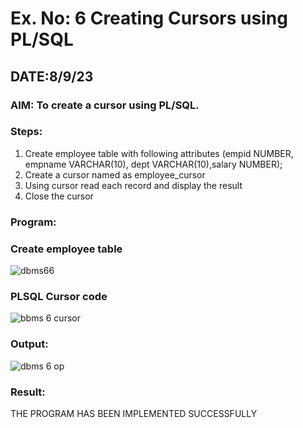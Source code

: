 # Ex. No: 6 Creating Cursors using PL/SQL
## DATE:8/9/23
### AIM: To create a cursor using PL/SQL.

### Steps:
1. Create employee table with following attributes (empid NUMBER, empname VARCHAR(10), dept VARCHAR(10),salary NUMBER);
2. Create a cursor named as employee_cursor
3. Using cursor read each record and display the result
4. Close the cursor

### Program:

### Create employee table
![dbms66](https://github.com/karthick960/Ex-no-6-Creating-Cursors-using-PL-SQL/assets/121215938/0f62681e-4a57-44e5-897f-101d2730d798)


### PLSQL Cursor code
![bbms 6  cursor](https://github.com/karthick960/Ex-no-6-Creating-Cursors-using-PL-SQL/assets/121215938/0feb544d-5cd6-451a-bd4e-fc144b95c3c2)



### Output:
![dbms 6 op](https://github.com/karthick960/Ex-no-6-Creating-Cursors-using-PL-SQL/assets/121215938/c14889c3-5714-4307-ad30-7922a07ca2c6)



### Result:
THE PROGRAM HAS BEEN IMPLEMENTED SUCCESSFULLY
